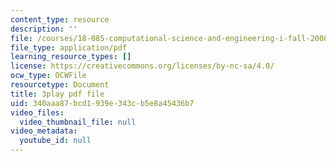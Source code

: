 ```yaml
---
content_type: resource
description: ''
file: /courses/18-085-computational-science-and-engineering-i-fall-2008/340aaa87bcd1939e343cb5e8a45436b7_5Pw5k0z1L4Q.pdf
file_type: application/pdf
learning_resource_types: []
license: https://creativecommons.org/licenses/by-nc-sa/4.0/
ocw_type: OCWFile
resourcetype: Document
title: 3play pdf file
uid: 340aaa87-bcd1-939e-343c-b5e8a45436b7
video_files:
  video_thumbnail_file: null
video_metadata:
  youtube_id: null
---
```

